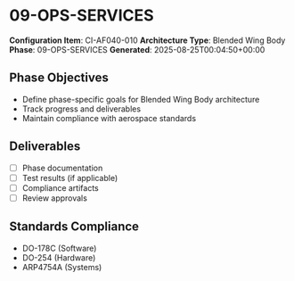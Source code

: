 # 09-OPS-SERVICES

**Configuration Item**: CI-AF040-010
**Architecture Type**: Blended Wing Body
**Phase**: 09-OPS-SERVICES
**Generated**: 2025-08-25T00:04:50+00:00

## Phase Objectives
- Define phase-specific goals for Blended Wing Body architecture
- Track progress and deliverables
- Maintain compliance with aerospace standards

## Deliverables
- [ ] Phase documentation
- [ ] Test results (if applicable)
- [ ] Compliance artifacts
- [ ] Review approvals

## Standards Compliance
- DO-178C (Software)
- DO-254 (Hardware)
- ARP4754A (Systems)
